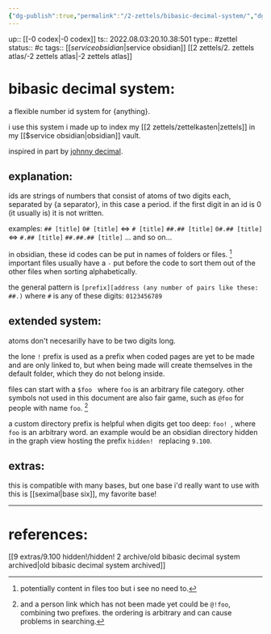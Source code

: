 ```yaml
---
{"dg-publish":true,"permalink":"/2-zettels/bibasic-decimal-system/","dgHomeLink":true,"dgPassFrontmatter":false}
---
```


up:: [[-0 codex|-0 codex]]
ts:: 2022.08.03:20.10.38:501
type:: #zettel
status:: #c
tags:: [[$service obsidian|$service obsidian]] [[2 zettels/2. zettels atlas/-2 zettels atlas|-2 zettels atlas]]

# bibasic decimal system:

a flexible number id system for {anything}.

i use this system i made up to index my [[2 zettels/zettelkasten|zettels]] in my [[$service obsidian|obsidian]] vault.

inspired in part by [johnny decimal](https://johnnydecimal.com/).

## explanation:

ids are strings of numbers that consist of atoms of two digits each, separated by {a separator}, in this case a period.
if the first digit in an id is 0 (it usually is) it is not written.

examples:
`## [title]`
`0# [title]` <=> `# [title]`
`##.## [title]`
`0#.## [title]` <=> `#.## [title]`
`##.##.## [title]`
... and so on...

in obsidian, these id codes can be put in names of folders or files. [^1]
important files usually have a `-` put before the code to sort them out of the other files when sorting alphabetically.

the general pattern is `[prefix][address (any number of pairs like these: ##.)`
where `#` is any of these digits: `0123456789`

## extended system:

atoms don't necesarilly have to be two digits long.

the lone `!` prefix is used as a prefix when coded pages are yet to be made and are only linked to, but when being made will create themselves in the default folder, which they do not belong inside.

files can start with a `$foo ` where `foo` is an arbitrary file category. other symbols not used in this document are also fair game, such as `@foo` for people with name `foo`. [^2]

a custom directory prefix is helpful when digits get too deep: `foo! `, where `foo` is an arbitrary word. an example would be an obsidian directory hidden in the graph view hosting the prefix `hidden! ` replacing `9.100`.

## extras:

this is compatible with many bases, but one base i'd really want to use with this is [[seximal|base six]], my favorite base!

____
# references:

[[9 extras/9.100 hidden!/hidden! 2 archive/old bibasic decimal system archived|old bibasic decimal system archived]]


[^1]: potentially content in files too but i see no need to.
[^2]: and a person link which has not been made yet could be `@!foo`, combining two prefixes. the ordering is arbitrary and can cause problems in searching.
